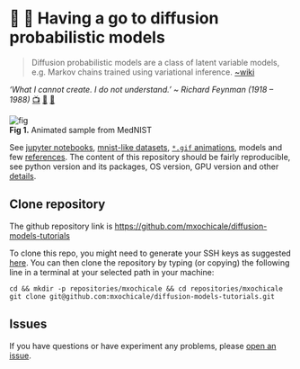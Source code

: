 # :school_satchel: :wrench: Having a go to diffusion probabilistic models
> Diffusion probabilistic models are a class of latent variable models, e.g. Markov chains trained using variational inference. [~wiki](https://en.wikipedia.org/wiki/Diffusion_model)  

_‘What I cannot create. I do not understand.’ ~ Richard Feynman (1918 – 1988)_ [:tv:](https://youtu.be/GHOGAomJJjM?t=496) [:link:](https://www.quora.com/What-did-Richard-Feynman-mean-when-he-said-What-I-cannot-create-I-do-not-understand) [:bug:](https://github.com/mxochicale/diffusion-models-tutorials/issues/4)

![fig](tutorials/results/animation_medNIST.gif)      
**Fig 1.** Animated sample from MedNIST

See [jupyter notebooks](tutorials/), [mnist-like datasets](datasets), [`*.gif` animations](tutorials/results), models and few [references](references).
The content of this repository should be fairly reproducible, see python version and its packages, OS version, GPU version and other [details](dependencies).  

## Clone repository

The github repository link is 
https://github.com/mxochicale/diffusion-models-tutorials

To clone this repo, you might need to generate your SSH keys as suggested [here](https://github.com/mxochicale/tools/blob/main/github/SSH.md).
You can then clone the repository by typing (or copying) the following line in a terminal at your selected path in your machine:
```
cd && mkdir -p repositories/mxochicale && cd repositories/mxochicale
git clone git@github.com:mxochicale/diffusion-models-tutorials.git
```


## Issues 
If you have questions or have experiment any problems, please [open an issue](https://github.com/mxochicale/diffusion-models-tutorials/issues).
